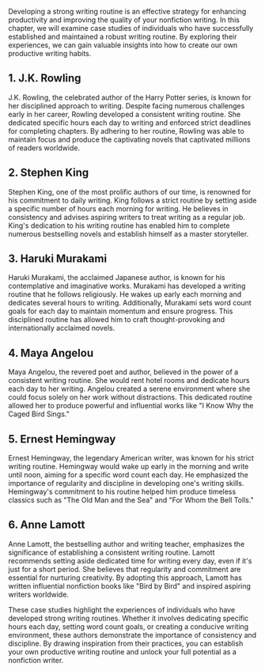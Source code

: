 
Developing a strong writing routine is an effective strategy for enhancing productivity and improving the quality of your nonfiction writing. In this chapter, we will examine case studies of individuals who have successfully established and maintained a robust writing routine. By exploring their experiences, we can gain valuable insights into how to create our own productive writing habits.

**1. J.K. Rowling**
-------------------

J.K. Rowling, the celebrated author of the Harry Potter series, is known for her disciplined approach to writing. Despite facing numerous challenges early in her career, Rowling developed a consistent writing routine. She dedicated specific hours each day to writing and enforced strict deadlines for completing chapters. By adhering to her routine, Rowling was able to maintain focus and produce the captivating novels that captivated millions of readers worldwide.

**2. Stephen King**
-------------------

Stephen King, one of the most prolific authors of our time, is renowned for his commitment to daily writing. King follows a strict routine by setting aside a specific number of hours each morning for writing. He believes in consistency and advises aspiring writers to treat writing as a regular job. King's dedication to his writing routine has enabled him to complete numerous bestselling novels and establish himself as a master storyteller.

**3. Haruki Murakami**
----------------------

Haruki Murakami, the acclaimed Japanese author, is known for his contemplative and imaginative works. Murakami has developed a writing routine that he follows religiously. He wakes up early each morning and dedicates several hours to writing. Additionally, Murakami sets word count goals for each day to maintain momentum and ensure progress. This disciplined routine has allowed him to craft thought-provoking and internationally acclaimed novels.

**4. Maya Angelou**
-------------------

Maya Angelou, the revered poet and author, believed in the power of a consistent writing routine. She would rent hotel rooms and dedicate hours each day to her writing. Angelou created a serene environment where she could focus solely on her work without distractions. This dedicated routine allowed her to produce powerful and influential works like "I Know Why the Caged Bird Sings."

**5. Ernest Hemingway**
-----------------------

Ernest Hemingway, the legendary American writer, was known for his strict writing routine. Hemingway would wake up early in the morning and write until noon, aiming for a specific word count each day. He emphasized the importance of regularity and discipline in developing one's writing skills. Hemingway's commitment to his routine helped him produce timeless classics such as "The Old Man and the Sea" and "For Whom the Bell Tolls."

**6. Anne Lamott**
------------------

Anne Lamott, the bestselling author and writing teacher, emphasizes the significance of establishing a consistent writing routine. Lamott recommends setting aside dedicated time for writing every day, even if it's just for a short period. She believes that regularity and commitment are essential for nurturing creativity. By adopting this approach, Lamott has written influential nonfiction books like "Bird by Bird" and inspired aspiring writers worldwide.

These case studies highlight the experiences of individuals who have developed strong writing routines. Whether it involves dedicating specific hours each day, setting word count goals, or creating a conducive writing environment, these authors demonstrate the importance of consistency and discipline. By drawing inspiration from their practices, you can establish your own productive writing routine and unlock your full potential as a nonfiction writer.

